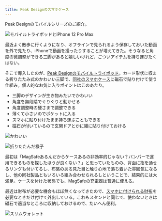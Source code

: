 ```yaml
---
title: Peak Designのスマホケース
---
```

Peak Designのモバイルシリーズのご紹介。

![](https://lh5.googleusercontent.com/jgjoV_n1uk3nGOMKcR4bMHHhpKzuYENCfNNrf0A09oicku_9Bi5RMD_gMJOiG_zcg5nA9ipNGcAJbxu5z8TgkvDwla6zHJJ6hWyYGPfVl_lx9_9_-e9s5UtlxpGn2p47I5NLhI2O3WZ_GDXn5fWmFUw2NCFFLfE26WQN6EREMAxq3c2awcewRnOiUDEi "モバイルトライポッドとiPhone 12 Pro Max")

最近よく散歩に行くようになり、オフラインで見られるよう保存しておいた動画を外で見たり、iPhoneで動画を撮ったりすることが増えてきた。そうなると角度の微調整ができる三脚があると嬉しいけれど、ごついアイテムを持ち運びたくはない。

そこで導入したのが、[Peak Designのモバイルトライポッド](https://www.amazon.co.jp/dp/B09FRZPLL3)。カード形状に収まる折りたたみ式のかわいい三脚で、[同社のスマホケース](https://www.amazon.co.jp/dp/B09FP3HP7Z?)に磁石で貼り付けて使う仕組み。個人的なお気に入りポイントはこのあたり。

*   三脚のデザインが生き物みたいでかわいい
*   角度を無段階でぐりぐりと動かせる
*   角度調整時の硬さまで調整できる
*   薄くて小さいのでポケットに入る
*   スマホに貼り付けたまま持ち運ぶこともできる
*   磁石が付いているので玄関ドアとかに雑に貼り付けておける

![](https://lh3.googleusercontent.com/28yQcfsHJfyLTnDUqffQ5kT5HCjm68zAJLXNfXl74l2JP7wrC41W-FIIsfkb-A5Apqnzj1EFRjE_32e0i6ScXnHhnK6kU7HXDRRvE9QWtjVEAlhMG8rZZcFWHiLQfqUKbPvcfi0x-jfiQwHMlEnn5vI6Unb9WDktF2glJw1l0BTRJfbhaJYFGYAEtLK8 "かわいい")

![](https://lh4.googleusercontent.com/R9pf7bSkWtvnVFt5bflWCU8d6L6mzL92Ee0cQ2xe4F12bm29H1oIApdvmfrNOocn5IMfsUsxPwGodDAMTOmWjURdum2f6qbsHiGKkkQQLb6l5K52PRYfJuAGXnrcvP7_ynBR7Qd4JUl1JOgLiQ45P4yVEftemH23fN-fZhIr3mCNhVfLglDha5JPZjdB "折りたたんだ様子")

最初は「MagSafeあるんだからケースあるの非効率的じゃない？バンパーで運用できるものを探したほうが良くない？」と思っていたものの、背面に指を通せるリングも付いてるし、布感のある見た目と触り心地で落ち着いた雰囲気になるし、他の同社製品ともいろいろ組み合わせられるしということで、結果的には大満足。ケースを付けた状態でも、MagSafeの充電器は普通に使える。

最近は財布が必要な機会もほぼ無くなってきたので、[スマホに付けられる財布](https://www.amazon.co.jp/dp/B09FSGW671)を必要なときだけ付けて外出している。これもスタンドと同じで、使わないときは磁石で適当なところに収納しておけるので、たいへん便利。

![](https://lh4.googleusercontent.com/M6vMZ3idZIZAgVal2Ljw3v8qUZ0GEMJ8ba-2svUI2v2cz7IblvU9KfXJL1uypwE3pfFhYdvGO5JZvIUXBcOa9tiiuuFzWyTq-T6vP-YkGS0L_uy6E_At6isqheXigmkGeBzYA5FUOdVB3PFngVOetCHx13FmEfHunJxAHRb_EwLhfEmpxIE-ATmRIX_n "スリムウォレット")
